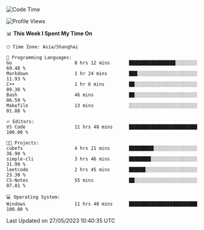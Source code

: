 <!--START_SECTION:waka-->
![Code Time](http://img.shields.io/badge/Code%20Time-941%20hrs%2045%20mins-blue)

![Profile Views](http://img.shields.io/badge/Profile%20Views-0-blue)

📊 **This Week I Spent My Time On** 

```text
🕑︎ Time Zone: Asia/Shanghai

💬 Programming Languages: 
Go                       8 hrs 12 mins       █████████████████░░░░░░░░   69.48 % 
Markdown                 1 hr 24 mins        ███░░░░░░░░░░░░░░░░░░░░░░   11.93 % 
C++                      1 hr 6 mins         ██░░░░░░░░░░░░░░░░░░░░░░░   09.38 % 
Bash                     46 mins             ██░░░░░░░░░░░░░░░░░░░░░░░   06.59 % 
Makefile                 13 mins             ░░░░░░░░░░░░░░░░░░░░░░░░░   01.88 % 

🔥 Editors: 
VS Code                  11 hrs 48 mins      █████████████████████████   100.00 % 

🐱‍💻 Projects: 
cubefs                   4 hrs 21 mins       █████████░░░░░░░░░░░░░░░░   36.90 % 
simple-cli               3 hrs 46 mins       ████████░░░░░░░░░░░░░░░░░   31.99 % 
leetcode                 2 hrs 45 mins       ██████░░░░░░░░░░░░░░░░░░░   23.30 % 
CS-Notes                 55 mins             ██░░░░░░░░░░░░░░░░░░░░░░░   07.81 % 

💻 Operating System: 
Windows                  11 hrs 48 mins      █████████████████████████   100.00 % 
```


 Last Updated on 27/05/2023 10:40:35 UTC
<!--END_SECTION:waka-->